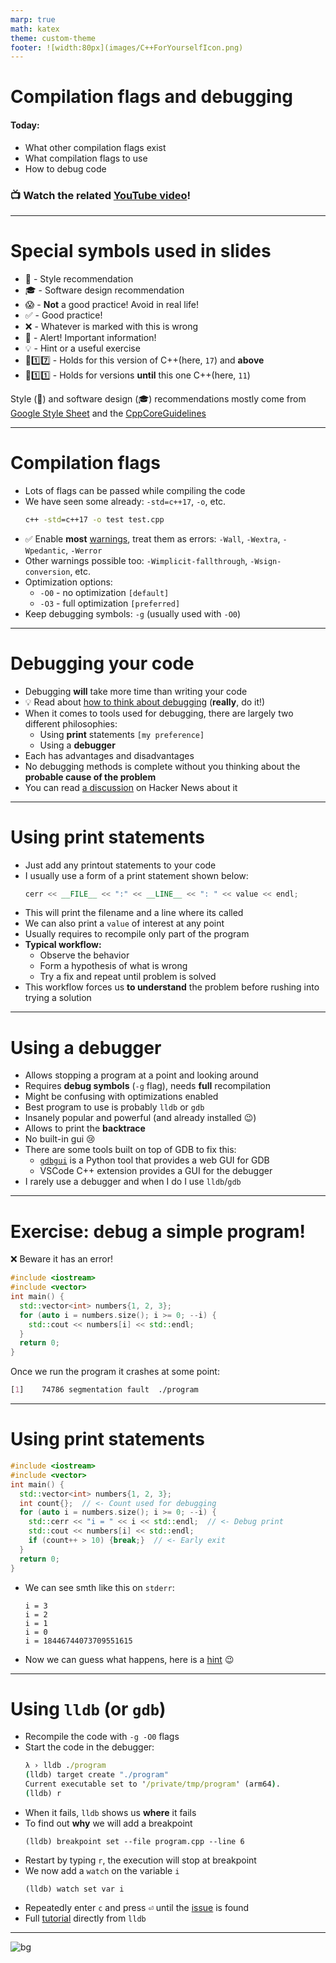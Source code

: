 ```yaml
---
marp: true
math: katex
theme: custom-theme
footer: ![width:80px](images/C++ForYourselfIcon.png)
---
```


# Compilation flags and debugging

#### Today:
- What other compilation flags exist
- What compilation flags to use
- How to debug code

### 📺 Watch the related [YouTube video](https://youtu.be/NTlcDv7W2-c)! 

---
# Special symbols used in slides
- 🎨 - Style recommendation
- 🎓 - Software design recommendation
- 😱 - **Not** a good practice! Avoid in real life!
- ✅ - Good practice!
- ❌ - Whatever is marked with this is wrong
- 🚨 - Alert! Important information!
- 💡 - Hint or a useful exercise
- 🔼1️⃣7️⃣ - Holds for this version of C++(here, `17`) and **above**
- 🔽1️⃣1️⃣ - Holds for versions **until** this one C++(here, `11`)

Style (🎨) and software design (🎓) recommendations mostly come from [Google Style Sheet](https://google.github.io/styleguide/cppguide.html) and the [CppCoreGuidelines](https://isocpp.github.io/CppCoreGuidelines/CppCoreGuidelines)

---
# Compilation flags
- Lots of flags can be passed while compiling the code
- We have seen some already: `-std=c++17`, `-o`, etc.
  ```cmd
  c++ -std=c++17 -o test test.cpp
  ```
- ✅ Enable **most** [warnings](https://gcc.gnu.org/onlinedocs/gcc/Warning-Options.html#index-Wall), treat them as errors: 
  `-Wall`, `-Wextra`, `-Wpedantic`, `-Werror`
- Other warnings possible too:
  `-Wimplicit-fallthrough`, `-Wsign-conversion`, etc.
- Optimization options:
  - `-O0` - no optimization `[default]`
  - `-O3` - full optimization `[preferred]`
- Keep debugging symbols: `-g` (usually used with `-O0`)

---
# Debugging your code
- Debugging **will** take more time than writing your code
- :bulb: Read about [how to think about debugging](https://github.com/kmille/linux-debugging/blob/1e863038859420a50e2ebe3e7e18362aa70e8f57/mindset.md) (**really**, do it!)
- When it comes to tools used for debugging, 
  there are largely two different philosophies:
  - Using **print** statements `[my preference]`
  - Using a **debugger**
- Each has advantages and disadvantages
- No debugging methods is complete without you thinking about the **probable cause of the problem**
- You can read [a discussion](https://news.ycombinator.com/item?id=26925570) on Hacker News about it
  
---
# Using print statements
- Just add any printout statements to your code
- I usually use a form of a print statement shown below:
  <!--
  `CPP_SETUP_START`
  #include <iostream>
  using std::cerr;
  using std::endl;
  int main() {
    int value{};
    $PLACEHOLDER
    return 0;
  }
  `CPP_SETUP_END`
  -->
  ```cpp
  cerr << __FILE__ << ":" << __LINE__ << ": " << value << endl;
  ```
- This will print the filename and a line where its called
- We can also print a `value` of interest at any point
- Usually requires to recompile only part of the program
- **Typical workflow:**
  - Observe the behavior
  - Form a hypothesis of what is wrong
  - Try a fix and repeat until problem is solved
- This workflow forces us **to understand** the problem before rushing into trying a solution
---
# Using a debugger
- Allows stopping a program at a point and looking around
- Requires **debug symbols** (`-g` flag), needs **full** recompilation
- Might be confusing with optimizations enabled
- Best program to use is probably `lldb` or `gdb`
- Insanely popular and powerful (and already installed :wink:)
- Allows to print the **backtrace**
- No built-in gui :cry:
- There are some tools built on top of GDB to fix this:
  - [`gdbgui`](https://gdbgui.com/) is a Python tool that provides a web GUI for GDB
  - VSCode C++ extension provides a GUI for the debugger
- I rarely use a debugger and when I do I use `lldb`/`gdb`
---
# Exercise: debug a simple program!
:x: Beware it has an error!
```cpp
#include <iostream>
#include <vector>
int main() {
  std::vector<int> numbers{1, 2, 3};
  for (auto i = numbers.size(); i >= 0; --i) {
    std::cout << numbers[i] << std::endl;
  }
  return 0;
}
```
Once we run the program it crashes at some point:
```css
[1]    74786 segmentation fault  ./program
```
---
# Using print statements
```cpp
#include <iostream>
#include <vector>
int main() {
  std::vector<int> numbers{1, 2, 3};
  int count{};  // <- Count used for debugging
  for (auto i = numbers.size(); i >= 0; --i) {
    std::cerr << "i = " << i << std::endl;  // <- Debug print
    std::cout << numbers[i] << std::endl;
    if (count++ > 10) {break;}  // <- Early exit
  }
  return 0;
}
```
- We can see smth like this on `stderr`:
  ```
  i = 3
  i = 2
  i = 1
  i = 0
  i = 18446744073709551615
  ```
- Now we can guess what happens, here is a [hint](cpp_basic_types_and_variables.md#be-careful-with-unsigned-integers) :wink:
---
# Using `lldb` (or `gdb`)
- Recompile the code with `-g -O0` flags
- Start the code in the debugger:
  ```cmd
  λ › lldb ./program
  (lldb) target create "./program"
  Current executable set to '/private/tmp/program' (arm64).
  (lldb) r
  ```
- When it fails, `lldb` shows us **where** it fails
- To find out **why** we will add a breakpoint
  ```
  (lldb) breakpoint set --file program.cpp --line 6
  ```
- Restart by typing `r`, the execution will stop at breakpoint
- We now add a `watch` on the variable `i`
  ```
  (lldb) watch set var i
  ```
- Repeatedly enter `c` and press <kbd>⏎</kbd> until the [issue](cpp_basic_types_and_variables.md#be-careful-with-unsigned-integers) is found
- Full [tutorial](https://lldb.llvm.org/use/tutorial.html) directly from `lldb`
---


![bg](https://fakeimg.pl/1280x1024/226699/fff/?text=Good%20luck!&font=bebas)

